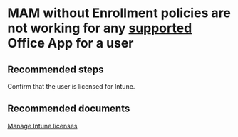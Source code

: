 <properties 
    pageTitle="MAM without Enrollment policies are not working for any supported Office App for a user"
    description="MAM without Enrollment policies are not working for any supported Office App for a user"
    service="microsoft.intunemam"
    resource="mam"
    authors="JordanWallach"
    displayOrder="2"
    selfHelpType="resource"
    supportTopicIds=""
    resourceTags="linux"
    productPesIds=""
    cloudEnvironments="public"
 />

# MAM without Enrollment policies are not working for any [supported](https://www.microsoft.com/en-us/cloud-platform/microsoft-intune-partners) Office App for a user

## **Recommended steps**
Confirm that the user is licensed for Intune.

## **Recommended documents**

[Manage Intune licenses](https://docs.microsoft.com/en-us/intune/get-started/start-with-a-paid-subscription-to-microsoft-intune-step-4)